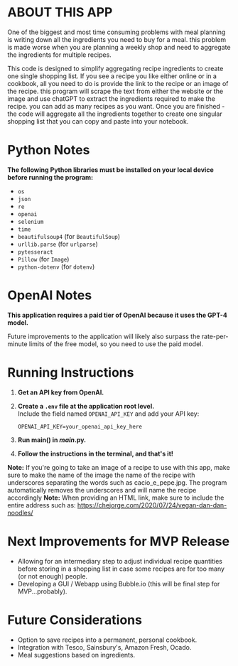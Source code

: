 # ABOUT THIS APP
One of the biggest and most time consuming problems with meal planning is writing down all the ingredients you need to buy for a meal.  this problem is made worse when you are planning a weekly shop and need to aggregate the ingredients for multiple recipes.

This code is designed to simplify aggregating recipe ingredients to create one single shopping list. If you see a recipe you like either online or in a cookbook, all you need to do is provide the link to the recipe or an image of the recipe.  this program will scrape the text from either the website or the image and use chatGPT to extract the ingredients required to make the recipe.  you can add as many recipes as you want.  Once you are finished - the code will aggregate all the ingredients together to create one singular shopping list that you can copy and paste into your notebook.

# Python Notes

**The following Python libraries must be installed on your local device before running the program:**

- `os`
- `json`
- `re`
- `openai`
- `selenium`
- `time`
- `beautifulsoup4` (for `BeautifulSoup`)
- `urllib.parse` (for `urlparse`)
- `pytesseract`
- `Pillow` (for `Image`)
- `python-dotenv` (for `dotenv`)

# OpenAI Notes

**This application requires a paid tier of OpenAI because it uses the GPT-4 model.**

Future improvements to the application will likely also surpass the rate-per-minute limits of the free model, so you need to use the paid model.

# Running Instructions

1. **Get an API key from OpenAI.**
   
2. **Create a `.env` file at the application root level.**  
   Include the field named `OPENAI_API_KEY` and add your API key:
   ```plaintext
   OPENAI_API_KEY=your_openai_api_key_here
3. **Run main() in _main_.py.**

4. **Follow the instructions in the terminal, and that's it!**

**Note:** If you're going to take an image of a recipe to use with this app, make sure to make the name of the image the name of the recipe with underscores separating the words such as cacio_e_pepe.jpg.  The program automatically removes the underscores and will name the recipe accordingly
**Note:** When providing an HTML link, make sure to include the entire address such as: https://chejorge.com/2020/07/24/vegan-dan-dan-noodles/

# Next Improvements for MVP Release

- Allowing for an intermediary step to adjust individual recipe quantities before storing in a shopping list in case some recipes are for too many (or not enough) people.
- Developing a GUI / Webapp using Bubble.io (this will be final step for MVP...probably).

# Future Considerations

- Option to save recipes into a permanent, personal cookbook.
- Integration with Tesco, Sainsbury's, Amazon Fresh, Ocado.
- Meal suggestions based on ingredients.

